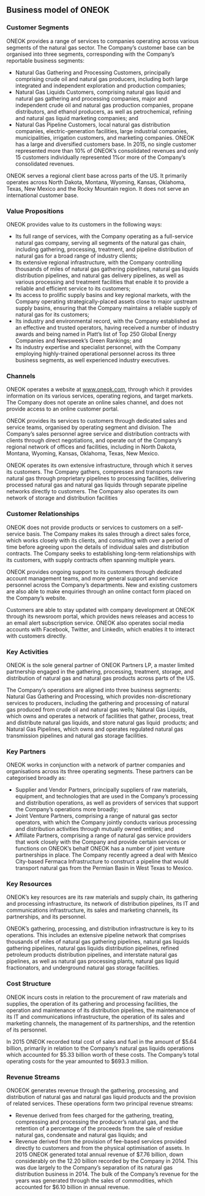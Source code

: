 Business model of ONEOK
-----------------------

 ### Customer Segments

 ONEOK provides a range of services to companies operating across various segments of the natural gas sector. The Company’s customer base can be organised into three segments, corresponding with the Company’s reportable business segments:

  * Natural Gas Gathering and Processing Customers, principally comprising crude oil and natural gas producers, including both large integrated and independent exploration and production companies;
 * Natural Gas Liquids Customers, comprising natural gas liquid and natural gas gathering and processing companies, major and independent crude oil and natural gas production companies, propane distributors, and ethanol producers, as well as petrochemical, refining and natural gas liquid marketing companies; and
 * Natural Gas Pipeline Customers, local natural gas distribution companies, electric-generation facilities, large industrial companies, municipalities, irrigation customers, and marketing companies.
  ONEOK has a large and diversified customers base. In 2015, no single customer represented more than 10% of ONEOK’s consolidated revenues and only 15 customers individually represented 1%or more of the Company’s consolidated revenues.

 ONEOK serves a regional client base across parts of the US. It primarily operates across North Dakota, Montana, Wyoming, Kansas, Oklahoma, Texas, New Mexico and the Rocky Mountain region. It does not serve an international customer base.

 ### Value Propositions

 ONEOK provides value to its customers in the following ways:

  * Its full range of services, with the Company operating as a full-service natural gas company, serving all segments of the natural gas chain, including gathering, processing, treatment, and pipeline distribution of natural gas for a broad range of industry clients;
 * Its extensive regional infrastructure, with the Company controlling thousands of miles of natural gas gathering pipelines, natural gas liquids distribution pipelines, and natural gas delivery pipelines, as well as various processing and treatment facilities that enable it to provide a reliable and efficient service to its customers;
 * Its access to prolific supply basins and key regional markets, with the Company operating strategically-placed assets close to major upstream supply basins, ensuring that the Company maintains a reliable supply of natural gas for its customers;
 * Its industry and environmental record, with the Company established as an effective and trusted operators, having received a number of industry awards and being named in Platt’s list of Top 250 Global Energy Companies and Newsweek’s Green Rankings; and
 * Its industry expertise and specialist personnel, with the Company employing highly-trained operational personnel across its three business segments, as well experienced industry executives.
  ### Channels

 ONEOK operates a website at www.oneok.com, through which it provides information on its various services, operating regions, and target markets. The Company does not operate an online sales channel, and does not provide access to an online customer portal.

 ONEOK provides its services to customers through dedicated sales and service teams, organised by operating segment and division. The Company’s sales personnel agree service and distribution contracts with clients through direct negotiations, and operate out of the Company’s regional network of offices and facilities, including in North Dakota, Montana, Wyoming, Kansas, Oklahoma, Texas, New Mexico.

 ONEOK operates its own extensive infrastructure, through which it serves its customers. The Company gathers, compresses and transports raw natural gas through proprietary pipelines to processing facilities, delivering processed natural gas and natural gas liquids through separate pipeline networks directly to customers. The Company also operates its own network of storage and distribution facilities

 ### Customer Relationships

 ONEOK does not provide products or services to customers on a self-service basis. The Company makes its sales through a direct sales force, which works closely with its clients, and consulting with over a period of time before agreeing upon the details of individual sales and distribution contracts. The Company seeks to establishing long-term relationships with its customers, with supply contracts often spanning multiple years.

 ONEOK provides ongoing support to its customers through dedicated account management teams, and more general support and service personnel across the Company’s departments. New and existing customers are also able to make enquiries through an online contact form placed on the Company’s website.

 Customers are able to stay updated with company development at ONEOK through its newsroom portal, which provides news releases and access to an email alert subscription service. ONEOK also operates social media accounts with Facebook, Twitter, and LinkedIn, which enables it to interact with customers directly.

 ### Key Activities

 ONEOK is the sole general partner of ONEOK Partners LP, a master limited partnership engaged in the gathering, processing, treatment, storage, and distribution of natural gas and natural gas products across parts of the US.

 The Company’s operations are aligned into three business segments: Natural Gas Gathering and Processing, which provides non-discretionary services to producers, including the gathering and processing of natural gas produced from crude oil and natural gas wells; Natural Gas Liquids, which owns and operates a network of facilities that gather, process, treat and distribute natural gas liquids, and store natural gas liquid  products; and Natural Gas Pipelines, which owns and operates regulated natural gas transmission pipelines and natural gas storage facilities.

 ### Key Partners

 ONEOK works in conjunction with a network of partner companies and organisations across its three operating segments. These partners can be categorised broadly as:

  * Supplier and Vendor Partners, principally suppliers of raw materials, equipment, and technologies that are used in the Company’s processing and distribution operations, as well as providers of services that support the Company’s operations more broadly;
 * Joint Venture Partners, comprising a range of natural gas sector operators, with which the Company jointly conducts various processing and distribution activities through mutually owned entities; and
 * Affiliate Partners, comprising a range of natural gas service providers that work closely with the Company and provide certain services or functions on ONEOK’s behalf
  ONEOK has a number of joint venture partnerships in place. The Company recently agreed a deal with Mexico City-based Fermaca Infrastructure to construct a pipeline that would transport natural gas from the Permian Basin in West Texas to Mexico.

 ### Key Resources

 ONEOK’s key resources are its raw materials and supply chain, its gathering and processing infrastructure, its network of distribution pipelines, its IT and communications infrastructure, its sales and marketing channels, its partnerships, and its personnel.

 ONEOK’s gathering, processing, and distribution infrastructure is key to its operations. This includes an extensive pipeline network that comprises thousands of miles of natural gas gathering pipelines, natural gas liquids gathering pipelines, natural gas liquids distribution pipelines, refined petroleum products distribution pipelines, and interstate natural gas pipelines, as well as natural gas processing plants, natural gas liquid fractionators, and underground natural gas storage facilities.

 ### Cost Structure

 ONEOK incurs costs in relation to the procurement of raw materials and supplies, the operation of its gathering and processing facilities, the operation and maintenance of its distribution pipelines, the maintenance of its IT and communications infrastructure, the operation of its sales and marketing channels, the management of its partnerships, and the retention of its personnel.

 In 2015 ONEOK recorded total cost of sales and fuel in the amount of $5.64 billion, primarily in relation to the Company’s natural gas liquids operations which accounted for $5.33 billion worth of these costs. The Company’s total operating costs for the year amounted to $693.3 million.

 ### Revenue Streams

 ONOEOK generates revenue through the gathering, processing, and distribution of natural gas and natural gas liquid products and the provision of related services. These operations form two principal revenue streams:

  * Revenue derived from fees charged for the gathering, treating, compressing and processing the producer’s natural gas, and the retention of a percentage of the proceeds from the sale of residue natural gas, condensate and natural gas liquids; and
 * Revenue derived from the provision of fee-based services provided directly to customers and from the physical optimisation of assets.
  In 2015 ONEOK generated total annual revenue of $7.76 billion, down considerably on the 12.20 billion recorded by the Company in 2014. This was due largely to the Company’s separation of its natural gas distribution business in 2014. The bulk of the Company’s revenue for the years was generated through the sales of commodities, which accounted for $6.10 billion in annual revenue.